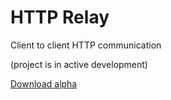 # HTTP Relay

Client to client HTTP communication

(project is in active development)

[Download alpha](https://gitlab.com/jonas.jasas/httprelay/-/jobs/artifacts/master/browse/download?job=build:downloads)